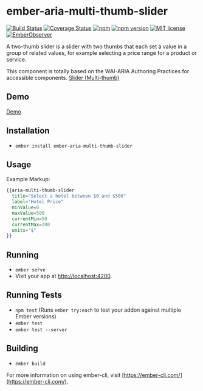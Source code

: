 # ember-aria-multi-thumb-slider

[![Build Status](https://travis-ci.org/rajasegar/ember-aria-multi-thumb-slider.svg?branch=master)](https://travis-ci.org/rajasegar/ember-aria-multi-thumb-slider) 
[![Coverage Status](https://coveralls.io/repos/github/rajasegar/ember-aria-multi-thumb-slider/badge.svg?branch=master)](https://coveralls.io/github/rajasegar/ember-aria-multi-thumb-slider?branch=master)
[![npm](https://img.shields.io/npm/dm/ember-aria-multi-thumb-slider.svg)](https://www.npmjs.com/package/ember-aria-multi-thumb-slider)
[![npm version](http://img.shields.io/npm/v/ember-aria-multi-thumb-slider.svg?style=flat)](https://npmjs.org/package/ember-aria-multi-thumb-slider "View this project on npm")
[![MIT license](http://img.shields.io/badge/license-MIT-brightgreen.svg)](http://opensource.org/licenses/MIT)
[![EmberObserver](http://emberobserver.com/badges/ember-aria-multi-thumb-slider.svg?branch=master)](http://emberobserver.com/addons/ember-aria-multi-thumb-slider)


A two-thumb slider is a slider with two thumbs that each set a value in a group of related values, for example selecting a price range for a product or service. 

This component is totally based on the WAI-ARIA Authoring Practices for accessible components.
[Slider (Multi-thumb)](https://w3c.github.io/aria-practices/#slidertwothumb)

## Demo

[Demo](http://rajasegar.github.io/ember-aria-multi-thumb-slider/)


## Installation

* `ember install ember-aria-multi-thumb-slider`

## Usage
Example Markup:

```hbs
{{aria-multi-thumb-slider
  title="Select a hotel between $0 and $500"
  label="Hotel Price"
  minValue=0
  maxValue=500
  currentMin=50
  currentMax=200
  units="$"
}}
```


## Running

* `ember serve`
* Visit your app at [http://localhost:4200](http://localhost:4200).

## Running Tests

* `npm test` (Runs `ember try:each` to test your addon against multiple Ember versions)
* `ember test`
* `ember test --server`

## Building

* `ember build`

For more information on using ember-cli, visit [https://ember-cli.com/](https://ember-cli.com/).

